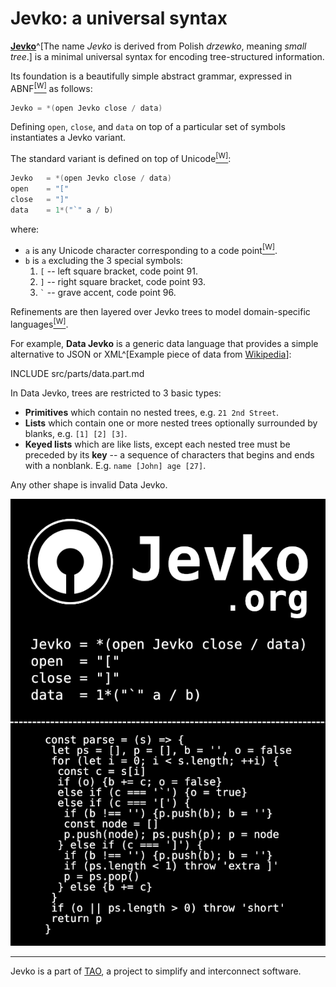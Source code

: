 <h1>Jevko: a universal syntax</h1>

[**Jevko**](https://jevko.org)^[The name *Jevko* is derived from Polish *drzewko*, meaning *small tree*.] is a minimal universal syntax for encoding tree-structured information. 

Its foundation is a beautifully simple abstract grammar, expressed in ABNF[<sup>[W]</sup>](https://en.wikipedia.org/wiki/Augmented_Backus-Naur_form) as follows:

```cs
Jevko = *(open Jevko close / data)
```

Defining `open`, `close`, and `data` on top of a particular set of symbols instantiates a Jevko variant.

The standard variant is defined on top of Unicode[<sup>[W]</sup>](https://en.wikipedia.org/wiki/Unicode):

```cs
Jevko   = *(open Jevko close / data)
open    = "["
close   = "]"
data    = 1*("`" a / b)
```

where:

* `a` is any Unicode character corresponding to a code point[<sup>[W]</sup>](https://en.wikipedia.org/wiki/Code_point).
* `b` is `a` excluding the 3 special symbols: 
  1. <span class="metasym">`[`</span> -- left square bracket, code point 91.
  2. <span class="metasym">`]`</span> -- right square bracket, code point 93.
  3. <span class="metasym">`` ` ``</span> -- grave accent, code point 96.

Refinements are then layered over Jevko trees to model domain-specific languages[<sup>[W]</sup>](https://en.wikipedia.org/wiki/Domain-specific_language).

For example, **Data Jevko** is a generic data language that provides a simple alternative to JSON or XML^[Example piece of data from [Wikipedia](https://en.wikipedia.org/wiki/JSON#Syntax)]:

<a name="data"></a>

INCLUDE src/parts/data.part.md

In Data Jevko, trees are restricted to 3 basic types:

* **Primitives** which contain no nested trees, e.g. <span class="metasym">`21 2nd Street`</span>.
* **Lists** which contain one or more nested trees optionally surrounded by blanks, e.g. <span class="metasym">`[1] [2] [3]`</span>.
* **Keyed lists** which are like lists, except each nested tree must be preceded by its **key** -- a sequence of characters that begins and ends with a nonblank. E.g. <span class="metasym">`name [John] age [27]`</span>.

Any other shape is invalid Data Jevko.

![Jevko Business Card](card.png)

***

Jevko is a part of [TAO](https://xtao.org), a project to simplify and interconnect software.